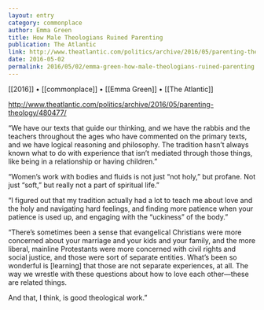 ```yaml
---
layout: entry
category: commonplace
author: Emma Green
title: How Male Theologians Ruined Parenting
publication: The Atlantic
link: http://www.theatlantic.com/politics/archive/2016/05/parenting-theology/480477/
date: 2016-05-02
permalink: 2016/05/02/emma-green-how-male-theologians-ruined-parenting
---
```


[[2016]] • [[commonplace]] • [[Emma Green]] • [[The Atlantic]]

http://www.theatlantic.com/politics/archive/2016/05/parenting-theology/480477/

“We have our texts that guide our thinking, and we have the rabbis and the teachers throughout the ages who have commented on the primary texts, and we have logical reasoning and philosophy. The tradition hasn’t always known what to do with experience that isn’t mediated through those things, like being in a relationship or having children.”

“Women’s work with bodies and fluids is not just “not holy,” but profane. Not just “soft,” but really not a part of spiritual life.”

“I figured out that my tradition actually had a lot to teach me about love and the holy and navigating hard feelings, and finding more patience when your patience is used up, and engaging with the “uckiness” of the body.”

“There’s sometimes been a sense that evangelical Christians were more concerned about your marriage and your kids and your family, and the more liberal, mainline Protestants were more concerned with civil rights and social justice, and those were sort of separate entities. What’s been so wonderful is [learning] that those are not separate experiences, at all. The way we wrestle with these questions about how to love each other—these are related things.

And that, I think, is good theological work.”

